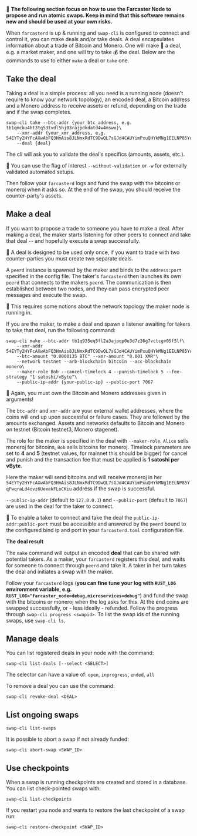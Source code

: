 :rotating_light: **The following section focus on how to use the Farcaster Node to propose and run atomic swaps. Keep in mind that this software remains new and should be used at your own risks.**

When `farcasterd` is up & running and `swap-cli` is configured to connect and control it, you can make deals and/or take deals. A deal encapsulates information about a trade of Bitcoin and Monero. One will make :hammer: a deal, e.g. a market maker, and one will try to take :moneybag: the deal. Below are the commands to use to either `make` a deal or `take` one.

## Take the deal

Taking a deal is a simple process: all you need is a running node (doesn't require to know your network topology), an encoded deal, a Bitcoin address and a Monero address to receive assets or refund, depending on the trade and if the swap completes.

```
swap-cli take --btc-addr {your_btc_address, e.g. tb1qmcku4ht3tq53tvdl5hj03rajpdkdatd4w4mswx}\
    --xmr-addr {your_xmr_address, e.g. 54EYTy2HYFcAXwAbFQ3HmAis8JLNmxRdTC9DwQL7sGJd4CAUYimPxuQHYkMNg1EELNP85YqFwqraLd4ovz6UeeekFLoCKiu}\
    --deal {deal}
```

The cli will ask you to validate the deal's specifics (amounts, assets, etc.).

:mag_right: You can use the flag of interest `--without-validation` or `-w` for externally validated automated setups.

Then follow your `farcasterd` logs and fund the swap with the bitcoins or moneroj when it asks so. At the end of the swap, you should receive the counter-party's assets.

## Make a deal

If you want to propose a trade to someone you have to make a deal. After making a deal, the maker starts listening for other peers to connect and take that deal -- and hopefully execute a swap successfully.

:mag_right: A deal is designed to be used only once, if you want to trade with two counter-parties you must create two separate deals.

A `peerd` instance is spawned by the maker and binds to the `address:port` specified in the config file. The taker's `farcasterd` then launches its own `peerd` that connects to the makers `peerd`. The communication is then established between two nodes, and they can pass encrypted peer messages and execute the swap.

:mag_right: This requires some notions about the network topology the maker node is running in.

If you are the maker, to make a deal and spawn a listener awaiting for takers to take that deal, run the following command:

```
swap-cli make --btc-addr tb1q935eq5fl2a3ajpqp0e3d7z36g7vctcgv05f5lf\
    --xmr-addr 54EYTy2HYFcAXwAbFQ3HmAis8JLNmxRdTC9DwQL7sGJd4CAUYimPxuQHYkMNg1EELNP85YqFwqraLd4ovz6UeeekFLoCKiu\
    --btc-amount "0.0000135 BTC" --xmr-amount "0.001 XMR"\
    --network testnet --arb-blockchain bitcoin --acc-blockchain monero\
    --maker-role Bob --cancel-timelock 4 --punish-timelock 5 --fee-strategy "1 satoshi/vByte"\
    --public-ip-addr {your-public-ip} --public-port 7067
```

:mag_right: Again, you must own the Bitcoin and Monero addresses given in arguments!

The `btc-addr` and `xmr-addr` are your external wallet addresses, where the coins will end up upon successful or failure cases. They are followed by the amounts exchanged. Assets and networks defaults to Bitcoin and Monero on testnet (Bitcoin testnet3, Monero stagenet).

The role for the maker is specified in the deal with `--maker-role`. `Alice` sells moneroj for bitcoins, `Bob` sells bitcoins for moneroj. Timelock parameters are set to **4** and **5** (testnet values, for mainnet this should be bigger) for cancel and punish and the transaction fee that must be applied is **1 satoshi per vByte**.

Here the maker will send bitcoins and will receive moneroj in her `54EYTy2HYFcAXwAbFQ3HmAis8JLNmxRdTC9DwQL7sGJd4CAUYimPxuQHYkMNg1EELNP85YqFwqraLd4ovz6UeeekFLoCKiu` address if the swap is successful.

`--public-ip-addr` (default to `127.0.0.1`) and `--public-port` (default to `7067`) are used in the deal for the taker to connect.

:mag_right: To enable a taker to connect and take the deal the `public-ip-addr:public-port` must be accessible and answered by the `peerd` bound to the configured bind ip and port in your `farcasterd.toml` configuration file.

**The deal result**

The `make` command will output an encoded **deal** that can be shared with potential takers. As a maker, your `farcasterd` registers this deal, and waits for someone to connect through `peerd` and take it. A taker in her turn takes the deal and initiates a swap with the maker.

Follow your `farcasterd` logs (**you can fine tune your log with `RUST_LOG` environment variable, e.g. `RUST_LOG="farcaster_node=debug,microservices=debug"`**) and fund the swap with the bitcoins or moneroj when the log asks for this. At the end coins are swapped successfully, or - less ideally - refunded. Follow the progress through `swap-cli progress <swapid>`. To list the swap ids of the running swaps, use `swap-cli ls`.

## Manage deals

You can list registered deals in your node with the command:
```
swap-cli list-deals [--select <SELECT>]
```

The selector can have a value of: `open`, `inprogress`, `ended`, `all`

To remove a deal you can use the command:
```
swap-cli revoke-deal <DEAL>
```

## List ongoing swaps

```
swap-cli list-swaps
```

It is possible to abort a swap if not already funded:
```
swap-cli abort-swap <SWAP_ID>
```

## Use checkpoints

When a swap is running checkpoints are created and stored in a database. You can list check-pointed swaps with:
```
swap-cli list-checkpoints
```

If you restart you node and wants to restore the last checkpoint of a swap run:
```
swap-cli restore-checkpoint <SWAP_ID>
```
